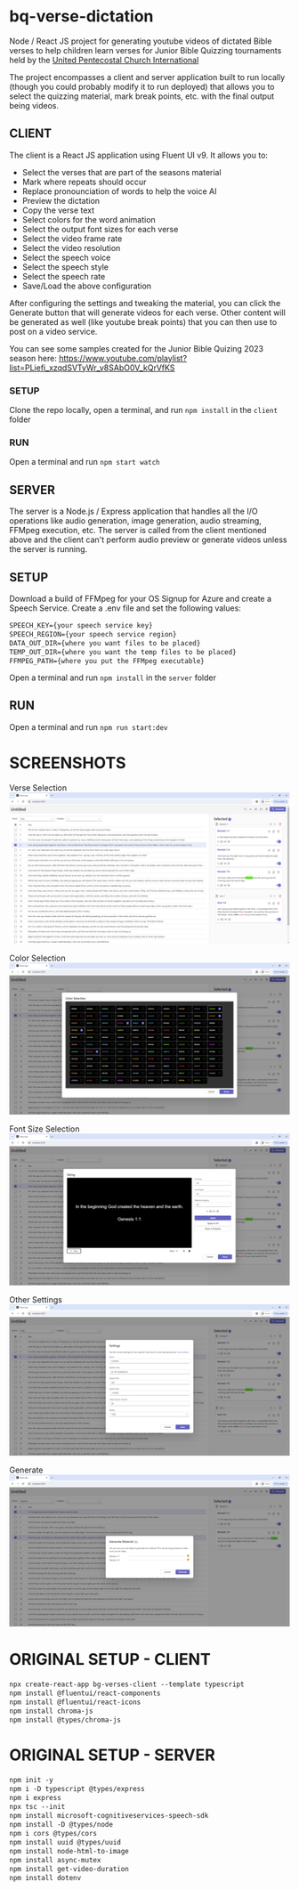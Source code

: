 # bq-verse-dictation
Node / React JS project for generating youtube videos of dictated Bible verses to help children
learn verses for Junior Bible Quizzing tournaments held by the 
[United Pentecostal Church International](https://www.najbq.com/)

The project encompasses a client and server application built to run locally (though you could probably
modify it to run deployed) that allows you to select the quizzing material, mark break points, etc.
with the final output being videos.

## CLIENT
The client is a React JS application using Fluent UI v9. It allows you to:
- Select the verses that are part of the seasons material
- Mark where repeats should occur
- Replace pronounciation of words to help the voice AI
- Preview the dictation
- Copy the verse text
- Select colors for the word animation
- Select the output font sizes for each verse
- Select the video frame rate
- Select the video resolution
- Select the speech voice
- Select the speech style
- Select the speech rate
- Save/Load the above configuration

After configuring the settings and tweaking the material, you can click the Generate button that will
generate videos for each verse.  Other content will be generated as well (like youtube break points)
that you can then use to post on a video service.

You can see some samples created for the Junior Bible Quizing 2023 season here:
https://www.youtube.com/playlist?list=PLiefi_xzqdSVTyWr_v8SAbO0V_kQrVfKS

### SETUP
Clone the repo locally, open a terminal, and run `npm install` in the `client` folder

### RUN
Open a terminal and run `npm start watch`

## SERVER
The server is a Node.js / Express application that handles all the I/O operations like audio generation,
image generation, audio streaming, FFMpeg execution, etc.  The server is called from the client mentioned
above and the client can't perform audio preview or generate videos unless the server is running.

## SETUP
Download a build of FFMpeg for your OS
Signup for Azure and create a Speech Service.
Create a .env file and set the following values:
```
SPEECH_KEY={your speech service key}
SPEECH_REGION={your speech service region}
DATA_OUT_DIR={where you want files to be placed}
TEMP_OUT_DIR={where you want the temp files to be placed}
FFMPEG_PATH={where you put the FFMpeg executable}
```

Open a terminal and run `npm install` in the `server` folder

## RUN
Open a terminal and run `npm run start:dev`

# SCREENSHOTS
Verse Selection
![Verse Selection](https://github.com/wnbittle/bq-verse-dictation/blob/main/screenshots/client-verse-selection.png)

Color Selection
![Color Selection](https://github.com/wnbittle/bq-verse-dictation/blob/main/screenshots/client-color-selection.png)

Font Size Selection
![Font Size Selection](https://github.com/wnbittle/bq-verse-dictation/blob/main/screenshots/client-font-size-selection.png)

Other Settings
![Other Settings](https://github.com/wnbittle/bq-verse-dictation/blob/main/screenshots/client-other-settings.png)

Generate
![Generate](https://github.com/wnbittle/bq-verse-dictation/blob/main/screenshots/client-generate.png)


# ORIGINAL SETUP - CLIENT

```shell
npx create-react-app bg-verses-client --template typescript
npm install @fluentui/react-components
npm install @fluentui/react-icons
npm install chroma-js
npm install @types/chroma-js
```

# ORIGINAL SETUP - SERVER

```shell
npm init -y
npm i -D typescript @types/express
npm i express
npx tsc --init
npm install microsoft-cognitiveservices-speech-sdk
npm install -D @types/node
npm i cors @types/cors
npm install uuid @types/uuid
npm install node-html-to-image
npm install async-mutex
npm install get-video-duration
npm install dotenv
```